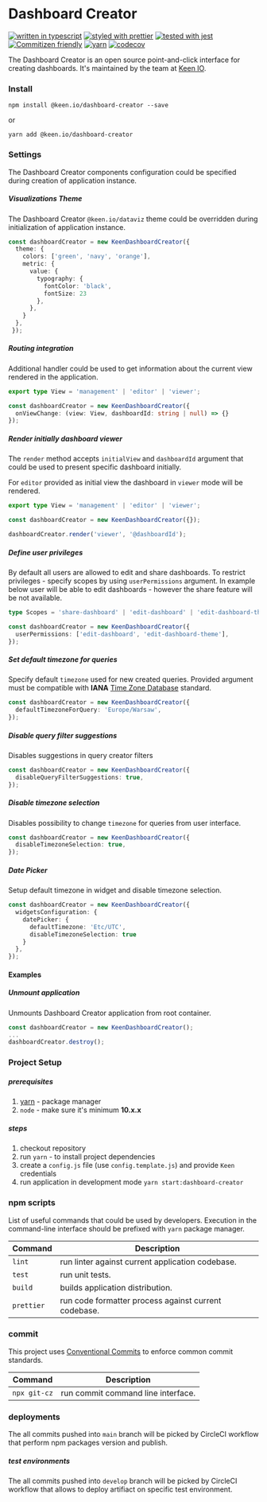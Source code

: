 # Dashboard Creator

[![written in typescript](https://img.shields.io/badge/written%20in-typescript-blue.svg)](https://www.typescriptlang.org) [![styled with prettier](https://img.shields.io/badge/styled_with-prettier-yellow.svg)](https://github.com/prettier/prettier) [![tested with jest](https://img.shields.io/badge/tested_with-jest-99424f.svg)](https://facebook.github.io/jest/) [![Commitizen friendly](https://img.shields.io/badge/commitizen-friendly-brightgreen.svg)](http://commitizen.github.io/cz-cli/) [![yarn](https://img.shields.io/badge/maintained%20with-yarn-cc00ff.svg)](https://yarnpkg.com/en/) [![codecov](https://codecov.io/gh/keen/dashboard-creator/branch/develop/graph/badge.svg?token=W77XX9UV5Y)](https://codecov.io/gh/keen/dashboard-creator)

The Dashboard Creator is an open source point-and-click interface for creating dashboards. It's maintained by the team at [Keen IO](https://keen.io/).

### Install

```ssh
npm install @keen.io/dashboard-creator --save
```

or

```ssh
yarn add @keen.io/dashboard-creator
```

### Settings

The Dashboard Creator components configuration could be specified during creation of application instance.

##### Visualizations Theme

The Dashboard Creator `@keen.io/dataviz` theme could be overridden during initialization of application instance.

```typescript
const dashboardCreator = new KeenDashboardCreator({
  theme: {
    colors: ['green', 'navy', 'orange'],
    metric: {
      value: {
        typography: {
          fontColor: 'black',
          fontSize: 23
        },
      },
    }
  },
 });
```

##### Routing integration

Additional handler could be used to get information about the current view rendered in the application.

```typescript
export type View = 'management' | 'editor' | 'viewer';

const dashboardCreator = new KeenDashboardCreator({
  onViewChange: (view: View, dashboardId: string | null) => {}
});
```

##### Render initially dashboard viewer

The `render` method accepts `initialView` and `dashboardId` argument that could be used to present specific dashboard initially.

For `editor` provided as initial view the dashboard in `viewer` mode will be rendered.

```typescript
export type View = 'management' | 'editor' | 'viewer';

const dashboardCreator = new KeenDashboardCreator({});

dashboardCreator.render('viewer', '@dashboardId');
```

##### Define user privileges

By default all users are allowed to edit and share dashboards. To restrict privileges - specify scopes by using `userPermissions` argument. In example below user will be able to edit dashboards - however the share feature will be not available.

```typescript
type Scopes = 'share-dashboard' | 'edit-dashboard' | 'edit-dashboard-theme';

const dashboardCreator = new KeenDashboardCreator({
  userPermissions: ['edit-dashboard', 'edit-dashboard-theme'],
});
```

##### Set default timezone for queries

Specify default `timezone` used for new created queries. Provided argument must be compatible with **IANA** [Time Zone Database](https://www.iana.org/time-zones) standard.

```typescript
const dashboardCreator = new KeenDashboardCreator({
  defaultTimezoneForQuery: 'Europe/Warsaw',
});
```

##### Disable query filter suggestions

Disables suggestions in query creator filters

```typescript
const dashboardCreator = new KeenDashboardCreator({
  disableQueryFilterSuggestions: true,
});
```

##### Disable timezone selection

Disables possibility to change `timezone` for queries from user interface.

```typescript
const dashboardCreator = new KeenDashboardCreator({
  disableTimezoneSelection: true,
});
```

##### Date Picker

Setup default timezone in widget and disable timezone selection.

```typescript
const dashboardCreator = new KeenDashboardCreator({
  widgetsConfiguration: {
    datePicker: {
      defaultTimezone: 'Etc/UTC',
      disableTimezoneSelection: true
    }
  },
});
```

#### Examples

##### Unmount application

Unmounts Dashboard Creator application from root container.

```typescript
const dashboardCreator = new KeenDashboardCreator();
...
dashboardCreator.destroy();
```

### Project Setup

##### prerequisites

1.  [yarn](https://classic.yarnpkg.com/) - package manager
2.  `node` - make sure it's minimum **10.x.x**

##### steps

1.  checkout repository
2.  run `yarn` - to install project dependencies
3.  create a `config.js` file (use `config.template.js`) and provide `Keen` credentials
4.  run application in development mode `yarn start:dashboard-creator`

### npm scripts

List of useful commands that could be used by developers. Execution in the command-line interface should be prefixed with `yarn` package manager.

| Command    | Description                                          |
| ---------- | ---------------------------------------------------- |
| `lint`     | run linter against current application codebase.     |
| `test`     | run unit tests.                                      |
| `build`    | builds application distribution.                     |
| `prettier` | run code formatter process against current codebase. |

### commit

This project uses [Conventional Commits](https://www.conventionalcommits.org) to enforce common commit standards.

| Command      | Description                        |
| ------------ | ---------------------------------- |
| `npx git-cz` | run commit command line interface. |

### deployments

The all commits pushed into `main` branch will be picked by CircleCI workflow that perform npm packages version and publish.

##### test environments

The all commits pushed into `develop` branch will be picked by CircleCI workflow that allows to deploy artifiact on specific test environment.


